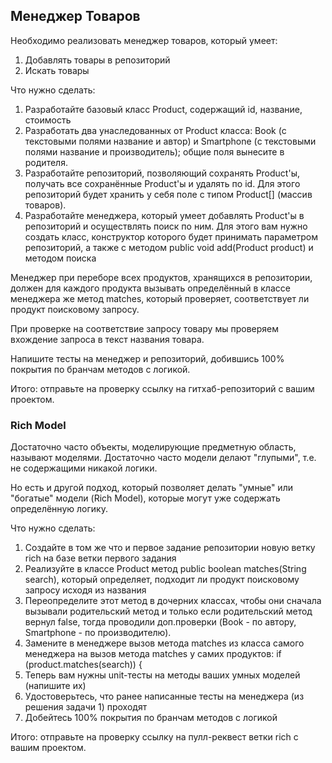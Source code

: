 ## Менеджер Товаров

Необходимо реализовать менеджер товаров, который умеет:

1. Добавлять товары в репозиторий
2. Искать товары 
 
Что нужно сделать:

1. Разработайте базовый класс Product, содержащий id, название, стоимость
2. Разработать два унаследованных от Product класса: Book (с текстовыми полями название и автор) и Smartphone (с текстовыми полями название и производитель); общие поля вынесите в родителя.
3. Разработайте репозиторий, позволяющий сохранять Product'ы, получать все сохранённые Product'ы и удалять по id. Для этого репозиторий будет хранить у себя поле с типом Product[] (массив товаров).
4. Разработайте менеджера, который умеет добавлять Product'ы в репозиторий и осуществлять поиск по ним. Для этого вам нужно создать класс, конструктор которого будет принимать параметром репозиторий, а также с методом publiс void add(Product product) и методом поиска

Менеджер при переборе всех продуктов, хранящихся в репозитории, должен для каждого продукта вызывать определённый в классе менеджера же метод matches, который проверяет, соответствует ли продукт поисковому запросу.

При проверке на соответствие запросу товару мы проверяем вхождение запроса в текст названия товара.

Напишите тесты на менеджер и репозиторий, добившись 100% покрытия по бранчам методов с логикой.

Итого: отправьте на проверку ссылку на гитхаб-репозиторий с вашим проектом.

### Rich Model

Достаточно часто объекты, моделирующие предметную область, называют моделями. Достаточно часто модели делают "глупыми", т.е. не содержащими никакой логики.

Но есть и другой подход, который позволяет делать "умные" или "богатые" модели (Rich Model), которые могут уже содержать определённую логику.

Что нужно сделать:

1. Создайте в том же что и первое задание репозитории новую ветку rich на базе ветки первого задания
2. Реализуйте в классе Product метод public boolean matches(String search), который определяет, подходит ли продукт поисковому запросу исходя из названия
3. Переопределите этот метод в дочерних классах, чтобы они сначала вызывали родительский метод и только если родительский метод вернул false, тогда проводили доп.проверки (Book - по автору, Smartphone - по производителю).
4. Замените в менеджере вызов метода matches из класса самого менеджера на вызов метода matches у самих продуктов: if (product.matches(search)) {
5. Теперь вам нужны unit-тесты на методы ваших умных моделей (напишите их)
6. Удостоверьтесь, что ранее написанные тесты на менеджера (из решения задачи 1) проходят
7. Добейтесь 100% покрытия по бранчам методов с логикой

Итого: отправьте на проверку ссылку на пулл-реквест ветки rich с вашим проектом.